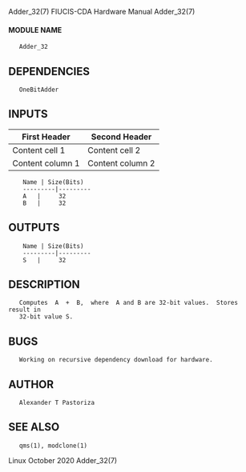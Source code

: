 Adder_32(7)               FIUCIS-CDA Hardware Manual               Adder_32(7)

#### MODULE NAME
       Adder_32

## DEPENDENCIES
       OneBitAdder

## INPUTS
First Header | Second Header
------------ | -------------
Content cell 1 | Content cell 2
Content column 1 | Content column 2

        Name | Size(Bits)
        ---------|---------
        A   |     32    
        B   |     32

## OUTPUTS

        Name | Size(Bits)
        ---------|---------
        S   |     32

## DESCRIPTION
       Computes  A  +  B,  where  A and B are 32-bit values.  Stores result in
       32-bit value S.

## BUGS
       Working on recursive dependency download for hardware.

## AUTHOR
       Alexander T Pastoriza

## SEE ALSO
       qms(1), modclone(1)



Linux                            October 2020                      Adder_32(7)
